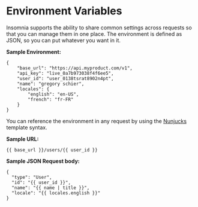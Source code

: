 # Environment Variables

Insomnia supports the ability to share common settings across requests so that you can manage them
in one place. The environment is defined as JSON, so you can put whatever you want in it. 

**Sample Environment:**

```
{
	"base_url": "https://api.myproduct.com/v1",
	"api_key": "live_0a7b973038f4f6ee5",
	"user_id": "user_0138tsrat8902n4pt",
	"name": "gregory schier",
	"locales": {
		"english": "en-US",
		"french": "fr-FR"
	}
}
```

You can reference the environment in any request by using the
[Nunjucks](https://mozilla.github.io/nunjucks/) template syntax.


**Sample URL:**

```twig
{{ base_url }}/users/{{ user_id }}
```


**Sample JSON Request body:**

```twig
{
  "type": "User",
  "id": "{{ user_id }}",
  "name": "{{ name | title }}",
  "locale": "{{ locales.english }}"
}
```
